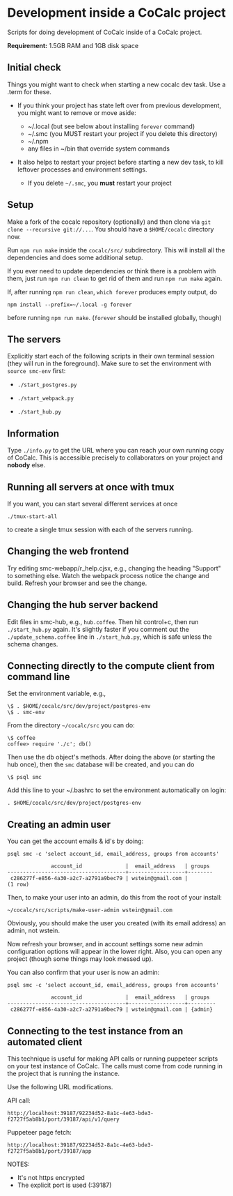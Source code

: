 # Development inside a CoCalc project

Scripts for doing development of CoCalc inside of a CoCalc project.

**Requirement:** 1.5GB RAM and 1GB disk space

## Initial check

Things you might want to check when starting a new cocalc dev task. Use a .term for these.

- If you think your project has state left over from previous development, you might want to remove or move aside:
  - ~/.local (but see below about installing `forever` command)
  - ~/.smc (you MUST restart your project if you delete this directory)
  - ~/.npm
  - any files in ~/bin that override system commands

- It also helps to restart your project before starting a new dev task, to kill leftover processes and environment settings.
  * If you delete `~/.smc`, you **must** restart your project

## Setup

Make a fork of the cocalc repository (optionally) and then clone via `git clone --recursive git://...`.
You should have a `$HOME/cocalc` directory now.

Run `npm run make` inside the `cocalc/src/` subdirectory.
This will install all the dependencies and does some additional setup.

If you ever need to update dependencies or think there is a problem with them,
just run `npm run clean` to get rid of them and run `npm run make` again.

If, after running `npm run clean`, `which forever` produces empty output, do
```
npm install --prefix=~/.local -g forever
```
before running `npm run make`. (`forever` should be installed globally, though)


## The servers

Explicitly start each of the following scripts in their own terminal session (they will run in the foreground).  Make sure to set the environment with `source smc-env` first:

- `./start_postgres.py`

- `./start_webpack.py`

- `./start_hub.py`


## Information

Type `./info.py` to get the URL where you can reach your own running copy of CoCalc.  This is accessible precisely to collaborators on your project and **nobody** else.

## Running all servers at once with tmux

If you want, you can start several different services at once

    ./tmux-start-all

to create a single tmux session with each of the servers running.

## Changing the web frontend

Try editing smc-webapp/r_help.cjsx, e.g., changing the heading "Support" to something else.  Watch the webpack process notice the change and build.   Refresh your browser and see the change.


## Changing the hub server backend

Edit files in smc-hub, e.g., `hub.coffee`.  Then hit control+c, then run `./start_hub.py` again.  It's slightly faster if you comment out the `./update_schema.coffee` line in `./start_hub.py`, which is safe unless the schema changes.


## Connecting directly to the compute client from command line

Set the environment variable, e.g.,

    \$ . $HOME/cocalc/src/dev/project/postgres-env
    \$ . smc-env

From the directory `~/cocalc/src` you can do:

    \$ coffee
    coffee> require './c'; db()

Then use the db object's methods.  After doing the above (or starting the hub once), then the `smc` database will be created, and you can do

    \$ psql smc

Add this line to your ~/.bashrc to set the environment automatically on login:

    . $HOME/cocalc/src/dev/project/postgres-env

## Creating an admin user

You can get the account emails & id's by doing:

    psql smc -c 'select account_id, email_address, groups from accounts'

                  account_id              |  email_address   | groups
    --------------------------------------+------------------+--------
     c286277f-e856-4a30-a2c7-a2791a9bec79 | wstein@gmail.com |
    (1 row)

Then, to make your user into an admin, do this from the root of your install:

    ~/cocalc/src/scripts/make-user-admin wstein@gmail.com

Obviously, you should make the user you created (with its email address) an admin, not wstein.

Now refresh your browser, and in account settings some new admin configuration options will appear in the lower right.  Also, you can open any project (though some things may look messed up).

You can also confirm that your user is now an admin:

    psql smc -c 'select account_id, email_address, groups from accounts'

                  account_id              |  email_address   | groups
    --------------------------------------+------------------+---------
     c286277f-e856-4a30-a2c7-a2791a9bec79 | wstein@gmail.com | {admin}

## Connecting to the test instance from an automated client

This technique is useful for making API calls or running puppeteer scripts on your test instance of CoCalc. The calls must come from code running in the project that is running the instance.

Use the following URL modifications.

API call:

    http://localhost:39187/92234d52-8a1c-4e63-bde3-f2727f5ab8b1/port/39187/api/v1/query

Puppeteer page fetch:

    http://localhost:39187/92234d52-8a1c-4e63-bde3-f2727f5ab8b1/port/39187/app

NOTES:
* It's not https encrypted
* The explicit port is used (:39187)

